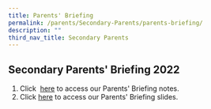 ```yaml
---
title: Parents' Briefing
permalink: /parents/Secondary-Parents/parents-briefing/
description: ""
third_nav_title: Secondary Parents
---
```

## Secondary Parents' Briefing 2022

1.  Click  [here](https://drive.google.com/drive/folders/1V-jnjVm4xmnRnG7kowJwGa2fw4N2Q5OP?usp=sharing) to access our Parents' Briefing notes.
2.  Click [here](https://drive.google.com/drive/folders/18Iunp8LyKytAf5KHmTIc4dhG_7kS53O8) to access our Parents' Briefing slides.